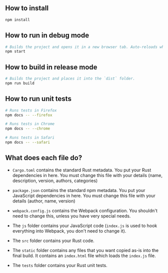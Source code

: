 ## How to install

```sh
npm install
```

## How to run in debug mode

```sh
# Builds the project and opens it in a new browser tab. Auto-reloads when the project changes.
npm start
```

## How to build in release mode

```sh
# Builds the project and places it into the `dist` folder.
npm run build
```

## How to run unit tests

```sh
# Runs tests in Firefox
npm docs -- --firefox

# Runs tests in Chrome
npm docs -- --chrome

# Runs tests in Safari
npm docs -- --safari
```

## What does each file do?

* `Cargo.toml` contains the standard Rust metadata. You put your Rust dependencies in here. You must change this file
  with your details (name, description, version, authors, categories)

* `package.json` contains the standard npm metadata. You put your JavaScript dependencies in here. You must change this
  file with your details (author, name, version)

* `webpack.config.js` contains the Webpack configuration. You shouldn't need to change this, unless you have very
  special needs.

* The `js` folder contains your JavaScript code (`index.js` is used to hook everything into Webpack, you don't need to
  change it).

* The `src` folder contains your Rust code.

* The `static` folder contains any files that you want copied as-is into the final build. It contains an `index.html`
  file which loads the `index.js` file.

* The `tests` folder contains your Rust unit tests.
